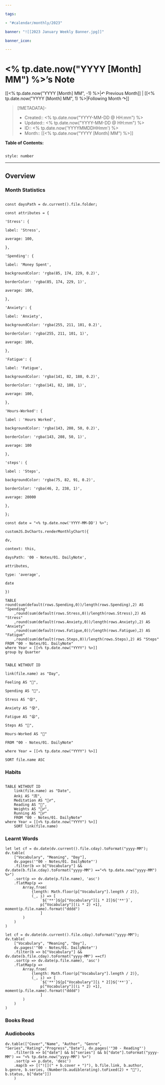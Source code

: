 ```yaml
---

tags:

- "#calendar/monthly/2023"

banner: "![[2023 January Weekly Banner.jpg]]"

banner_icon: 

---
```


# <% tp.date.now("YYYY [Month] MM") %>’s Note
[[<% tp.date.now("YYYY [Month] MM", -1) %>|↶ Previous Month]] | [[<% tp.date.now("YYYY [Month] MM", 1) %>|Following Month ↷]]

> [!METADATA]-
> - Created:: <% tp.date.now("YYYY-MM-DD @ HH:mm") %>
> - Updated:: <% tp.date.now("YYYY-MM-DD @ HH:mm") %>
> - ID:: <% tp.date.now('YYYYMMDDHHmm') %>
> - Month:: [[<% tp.date.now("YYYY [Month] MM") %>]]

**Table of Contents:**

```toc

style: number

```

___

## Overview

### Month Statistics

```dataviewjs

const daysPath = dv.current().file.folder;

const attributes = {

'Stress': {

label: 'Stress',

average: 100,

},

'Spending': {

label: 'Money Spent',

backgroundColor: 'rgba(85, 174, 229, 0.2)',

borderColor: 'rgba(85, 174, 229, 1)',

average: 100,

},

'Anxiety': {

label: 'Anxiety',

backgroundColor: 'rgba(255, 211, 101, 0.2)',

borderColor: 'rgba(255, 211, 101, 1)',

average: 100,

},

'Fatigue': {

label: 'Fatigue',

backgroundColor: 'rgba(141, 82, 188, 0.2)',

borderColor: 'rgba(141, 82, 188, 1)',

average: 100,

},

'Hours-Worked': {

label : 'Hours Worked',

backgroundColor: 'rgba(143, 208, 50, 0.2)',

borderColor: 'rgba(143, 208, 50, 1)',

average: 100

},

'steps': {

label : 'Steps',

backgroundColor: 'rgba(75, 82, 91, 0.2)',

borderColor: 'rgba(46, 2, 238, 1)',

average: 20000

},

};

const date = "<% tp.date.now('YYYY-MM-DD') %>";

customJS.DvCharts.renderMonthlyChart({

dv,

context: this,

daysPath: '00 - Notes/01. DailyNote',

attributes,

type: 'average',

date

})

```


```dataview
TABLE
round(sum(default(rows.Spending,0))/length(rows.Spending),2) AS "Spending"
	,round(sum(default(rows.Stress,0))/length(rows.Stress),2) AS "Stress"
	,round(sum(default(rows.Anxiety,0))/length(rows.Anxiety),2) AS "Anxiety"
	,round(sum(default(rows.Fatigue,0))/length(rows.Fatigue),2) AS "Fatigue"
	,round(sum(default(rows.Steps,0))/length(rows.Steps),2) AS "Steps"
FROM "00 - Notes/01. DailyNote"
where Year = [[<% tp.date.now("YYYY") %>]]
group by Quarter
```


```dataview

TABLE WITHOUT ID

link(file.name) as "Day",

Feeling AS "💭",

Spending AS "💸",

Stress AS "😵",

Anxiety AS "😰",

Fatigue AS "😫",

Steps AS "👣",

Hours-Worked AS "🏢"

FROM "00 - Notes/01. DailyNote"

where Year = [[<% tp.date.now("YYYY") %>]]

SORT file.name ASC

```

### Habits

```dataview

TABLE WITHOUT ID
	link(file.name) as "Date",
	Anki AS "🈷️",
	Meditation AS "🧘‍♂️",
	Reading AS "🔖",
	Weights AS "🏋️‍♂️",
	Running AS "🏃‍♂️"
	FROM "00 - Notes/01. DailyNote" 
where Year = [[<% tp.date.now("YYYY") %>]]
	SORT link(file.name)

```

### Learnt Words

```dataviewjs
let let cf = dv.date(dv.current().file.cday).toFormat("yyyy-MM");
dv.table(
	["Vocabulary", "Meaning", "Day"],
	dv.pages('"00 - Notes/01. DailyNote"')
	.filter(b => b["Vocabulary"] &&  dv.date(b.file.cday).toFormat("yyyy-MM") =="<% tp.date.now("yyyy-MM") %>")
	.sort(p => dv.date(p.file.name), 'asc')
	.flatMap(p =>
		Array.from(
			{length: Math.floor(p["Vocabulary"].length / 2)},
			(_, i) => [
				`${'**'}${p["Vocabulary"][i * 2]}${'**'}`,
				p["Vocabulary"][(i * 2) +1], moment(p.file.name).format("dddd")
				]
		)
	)
)
```

```dataviewjs
let cf = dv.date(dv.current().file.cday).toFormat("yyyy-MM");
dv.table(
	["Vocabulary", "Meaning", "Day"],
	dv.pages('"00 - Notes/01. DailyNote"')
	.filter(b => b["Vocabulary"] &&  dv.date(b.file.cday).toFormat("yyyy-MM") ==cf)
	.sort(p => dv.date(p.file.name), 'asc')
	.flatMap(p =>
		Array.from(
			{length: Math.floor(p["Vocabulary"].length / 2)},
			(_, i) => [
				`${'**'}${p["Vocabulary"][i * 2]}${'**'}`,
				p["Vocabulary"][(i * 2) +1], moment(p.file.name).format("dddd")
				]
		)
	)
)
```


### Books Read

### Audiobooks
```dataviewjs
dv.table(["Cover","Name", "Author", "Genre", "Series","Rating","Progress","Date"], dv.pages('"30 - Reading"')
	.filter(b => b["date"] && b["series"] && b["date"].toFormat("yyyy-MM") == "<% tp.date.now("yyyy-MM") %>")
	.sort(p => p.date, 'desc')
    .map(b => [("![](" + b.cover + ")"), b.file.link, b.author, b.genre, b.series, (Number(b.audiblerating).toFixed(2) + "🌟"), b.status, b["date"]])
    )
```

